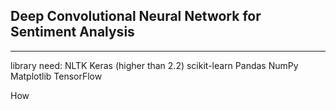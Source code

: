 ## Deep Convolutional Neural Network for Sentiment Analysis 
<hr>
library need:
NLTK
Keras (higher than 2.2)
scikit-learn
Pandas
NumPy
Matplotlib
TensorFlow

How

